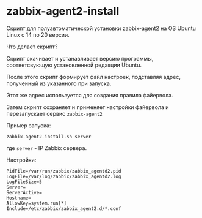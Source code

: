 
# zabbix-agent2-install
Скрипт для полуавтоматической установки zabbix-agent2 на OS Ubuntu Linux с 14 по 20 версии.

Что делает скрипт?

Скрипт скачивает и устанавливает версию программы, соответсвующую установленной редакции Ubuntu.

После этого скрипт формирует файл настроек, подставляя адрес, полученный из указанного при запуска.

Этот же адрес используется для создания правила файервола.

Затем скрипт сохраняет и применяет настройки файервола и перезапускает сервис `zabbix-agent2`

Пример запуска:

    zabbix-agent2-install.sh server

где `server` - IP Zabbix сервера.

Настройки:

    PidFile=/var/run/zabbix/zabbix_agentd2.pid
    LogFile=/var/log/zabbix/zabbix_agentd2.log
    LogFileSize=5
    Server=
    ServerActive=
    Hostname=
    AllowKey=system.run[*]
    Include=/etc/zabbix/zabbix_agent2.d/*.conf
